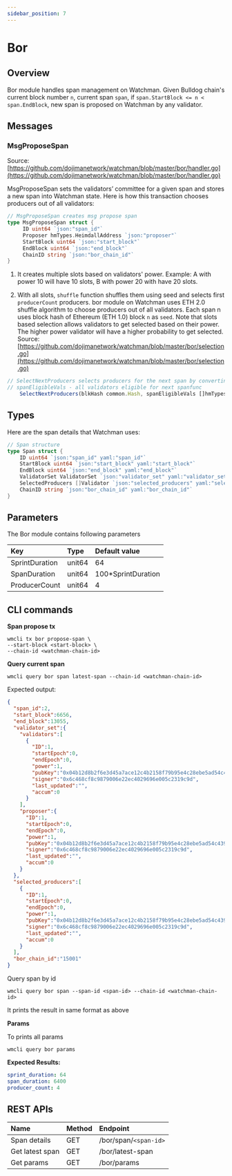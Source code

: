 ```yaml
---
sidebar_position: 7
---
```

# Bor

## Overview

Bor module handles span management on Watchman. Given Bulldog chain's current block number `n`, current span `span`, if `span.StartBlock <= n < span.EndBlock`, new span is proposed on Watchman by any validator.

## Messages

### MsgProposeSpan

Source:[https://github.com/dojimanetwork/watchman/blob/master/bor/handler.go](https://github.com/dojimanetwork/watchman/blob/master/bor/handler.go)

MsgProposeSpan sets the validators’ committee for a given span and stores a new span into Watchman state. Here is how this transaction chooses producers out of all validators:

```go
// MsgProposeSpan creates msg propose span
type MsgProposeSpan struct {
     ID uint64 `json:"span_id"`
     Proposer hmTypes.HeimdallAddress `json:"proposer"`
     StartBlock uint64 `json:"start_block"`
     EndBlock uint64 `json:"end_block"`
     ChainID string `json:"bor_chain_id"`
}
```

1. It creates multiple slots based on validators' power. Example: A with power 10 will have 10 slots, B with power 20 with have 20 slots.

2. With all slots, `shuffle` function shuffles them using seed and selects first `producerCount` producers. bor module on Watchman uses ETH 2.0 shuffle algorithm to choose producers out of all validators. Each span n uses block hash of Ethereum (ETH 1.0) block `n` as `seed`. Note that slots based selection allows validators to get selected based on their power. The higher power validator will have a higher probability to get selected.
   Source:[https://github.com/dojimanetwork/watchman/blob/master/bor/selection.go](https://github.com/dojimanetwork/watchman/blob/master/bor/selection.go)

```ts
// SelectNextProducers selects producers for the next span by converting power to slots
// spanEligibleVals - all validators eligible for next spanfunc
    SelectNextProducers(blkHash common.Hash, spanEligibleVals []hmTypes.Validator, producerCount uint64) (selectedIDs []uint64, err error) { if len(spanEligibleVals) <= int(producerCount) { for _, val := range spanEligibleVals { selectedIDs = append(selectedIDs, uint64(val.ID)) } return } // extract seed from hash seed := helper.ToBytes32(blkHash.Bytes()[:32]) validatorIndices := convertToSlots(spanEligibleVals) selectedIDs, err = ShuffleList(validatorIndices, seed) if err != nil { return } return selectedIDs[:producerCount], nil}// converts validator power to slotsfunc convertToSlots(vals []hmTypes.Validator) (validatorIndices []uint64) { for _, val := range vals { for val.VotingPower >= types.SlotCost { validatorIndices = append(validatorIndices, uint64(val.ID)) val.VotingPower = val.VotingPower - types.SlotCost } } return validatorIndices}
```

## Types

Here are the span details that Watchman uses:

``` go
// Span structure
type Span struct {
    ID uint64 `json:"span_id" yaml:"span_id"`
    StartBlock uint64 `json:"start_block" yaml:"start_block"`
    EndBlock uint64 `json:"end_block" yaml:"end_block"`
    ValidatorSet ValidatorSet `json:"validator_set" yaml:"validator_set"`
    SelectedProducers []Validator `json:"selected_producers" yaml:"selected_producers"`
    ChainID string `json:"bor_chain_id" yaml:"bor_chain_id"`
}
```

## Parameters

The Bor module contains following parameters

| Key            | Type   | Default value       |
| :------------- | :----- | :------------------ |
| SprintDuration | unit64 | 64                  |
| SpanDuration   | unit64 | 100\*SprintDuration |
| ProducerCount  | unit64 | 4                   |

## CLI commands

**Span propose tx**

```text
wmcli tx bor propose-span \
--start-block <start-block> \
--chain-id <watchman-chain-id>
```

**Query current span**

```text
wmcli query bor span latest-span --chain-id <watchman-chain-id>
```

Expected output:

```json
{
  "span_id":2,
  "start_block":6656,
  "end_block":13055,
  "validator_set":{
    "validators":[
      {
        "ID":1,
        "startEpoch":0,
        "endEpoch":0,
        "power":1,
        "pubKey":"0x04b12d8b2f6e3d45a7ace12c4b2158f79b95e4c28ebe5ad54c439be9431d7fc9dc1164210bf6a5c3b8523528b931e772c86a307e8cff4b725e6b4a77d21417bf19",
        "signer":"0x6c468cf8c9879006e22ec4029696e005c2319c9d",
        "last_updated":"",
        "accum":0
      }
    ],
    "proposer":{
      "ID":1,
      "startEpoch":0,
      "endEpoch":0,
      "power":1,
      "pubKey":"0x04b12d8b2f6e3d45a7ace12c4b2158f79b95e4c28ebe5ad54c439be9431d7fc9dc1164210bf6a5c3b8523528b931e772c86a307e8cff4b725e6b4a77d21417bf19",
      "signer":"0x6c468cf8c9879006e22ec4029696e005c2319c9d",
      "last_updated":"",
      "accum":0
    }
  },
  "selected_producers":[
    {
      "ID":1,
      "startEpoch":0,
      "endEpoch":0,
      "power":1,
      "pubKey":"0x04b12d8b2f6e3d45a7ace12c4b2158f79b95e4c28ebe5ad54c439be9431d7fc9dc1164210bf6a5c3b8523528b931e772c86a307e8cff4b725e6b4a77d21417bf19",
      "signer":"0x6c468cf8c9879006e22ec4029696e005c2319c9d",
      "last_updated":"",
      "accum":0
    }
  ],
  "bor_chain_id":"15001"
}
```

Query span by id

```text
wmcli query bor span --span-id <span-id> --chain-id <watchman-chain-id>
```

It prints the result in same format as above

**Params**

To prints all params

```text
wmcli query bor params
```

**Expected Results:**

```yaml
sprint_duration: 64
span_duration: 6400
producer_count: 4
```

## REST APIs

| Name            | Method | Endpoint                      |
| :-------------- | :----- | :---------------------------- |
| Span details    | GET    | /bor/span/`<span-id>` |
| Get latest span | GET    | /bor/latest-span              |
| Get params      | GET    | /bor/params                   |
